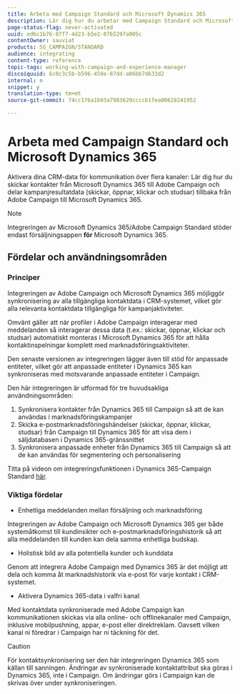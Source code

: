 ```yaml
---
title: Arbeta med Campaign Standard och Microsoft Dynamics 365
description: Lär dig hur du arbetar med Campaign Standard och Microsoft Dynamics 365
page-status-flag: never-activated
uuid: ed6c1b76-87f7-4d23-b5e2-0765297a905c
contentOwner: sauviat
products: SG_CAMPAIGN/STANDARD
audience: integrating
content-type: reference
topic-tags: working-with-campaign-and-experience-manager
discoiquuid: 6c0c3c5b-b596-459e-87dd-a06bb7d633d2
internal: n
snippet: y
translation-type: tm+mt
source-git-commit: 74cc176a1b93a7983629ccccb1fea00628241952

---
```



# Arbeta med Campaign Standard och Microsoft Dynamics 365

Aktivera dina CRM-data för kommunikation över flera kanaler: Lär dig hur du skickar kontakter från Microsoft Dynamics 365 till Adobe Campaign och delar kampanjresultatdata (skickar, öppnar, klickar och studsar) tillbaka från Adobe Campaign till Microsoft Dynamics 365.

>[!NOTE]
>
>Integreringen av Microsoft Dynamics 365/Adobe Campaign Standard stöder endast försäljningsappen **för** Microsoft Dynamics 365.

## Fördelar och användningsområden

### Principer

Integreringen av Adobe Campaign och Microsoft Dynamics 365 möjliggör synkronisering av alla tillgängliga kontaktdata i CRM-systemet, vilket gör alla relevanta kontaktdata tillgängliga för kampanjaktiviteter.

Omvänt gäller att när profiler i Adobe Campaign interagerar med meddelanden så interagerar dessa data (t.ex.: skickar, öppnar, klickar och studsar) automatiskt monteras i Microsoft Dynamics 365 för att hålla kontaktinspelningar komplett med marknadsföringsaktiviteter.

Den senaste versionen av integreringen lägger även till stöd för anpassade entiteter, vilket gör att anpassade entiteter i Dynamics 365 kan synkroniseras med motsvarande anpassade entiteter i Campaign.

Den här integreringen är utformad för tre huvudsakliga användningsområden:

1. Synkronisera kontakter från Dynamics 365 till Campaign så att de kan användas i marknadsföringskampanjer
1. Skicka e-postmarknadsföringshändelser (skickar, öppnar, klickar, studsar) från Campaign till Dynamics 365 för att visa dem i säljdatabasen i Dynamics 365-gränssnittet
1. Synkronisera anpassade enheter från Dynamics 365 till Campaign så att de kan användas för segmentering och personalisering

Titta på videon om integreringsfunktionen i Dynamics 365-Campaign Standard [här](https://helpx.adobe.com/campaign/kt/acs/using/acs-ms-dynamics-crm-connector-tutorial.html).

### Viktiga fördelar

* Enhetliga meddelanden mellan försäljning och marknadsföring

Integreringen av Adobe Campaign och Microsoft Dynamics 365 ger både systemåtkomst till kundinsikter och e-postmarknadsföringshistorik så att alla meddelanden till kunden kan dela samma enhetliga budskap.

* Holistisk bild av alla potentiella kunder och kunddata

Genom att integrera Adobe Campaign med Dynamics 365 är det möjligt att dela och komma åt marknadshistorik via e-post för varje kontakt i CRM-systemet.

* Aktivera Dynamics 365-data i valfri kanal

Med kontaktdata synkroniserade med Adobe Campaign kan kommunikationen skickas via alla online- och offlinekanaler med Campaign, inklusive mobilpushning, appar, e-post eller direktreklam. Oavsett vilken kanal ni föredrar i Campaign har ni täckning för det.

>[!CAUTION]
>
>För kontaktsynkronisering ser den här integreringen Dynamics 365 som källan till sanningen.  Ändringar av synkroniserade kontaktattribut ska göras i Dynamics 365, inte i Campaign.  Om ändringar görs i Campaign kan de skrivas över under synkroniseringen.

